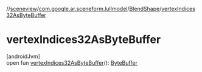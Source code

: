 //[sceneview](../../../index.md)/[com.google.ar.sceneform.lullmodel](../index.md)/[BlendShape](index.md)/[vertexIndices32AsByteBuffer](vertex-indices32-as-byte-buffer.md)

# vertexIndices32AsByteBuffer

[androidJvm]\
open fun [vertexIndices32AsByteBuffer](vertex-indices32-as-byte-buffer.md)(): [ByteBuffer](https://developer.android.com/reference/kotlin/java/nio/ByteBuffer.html)
